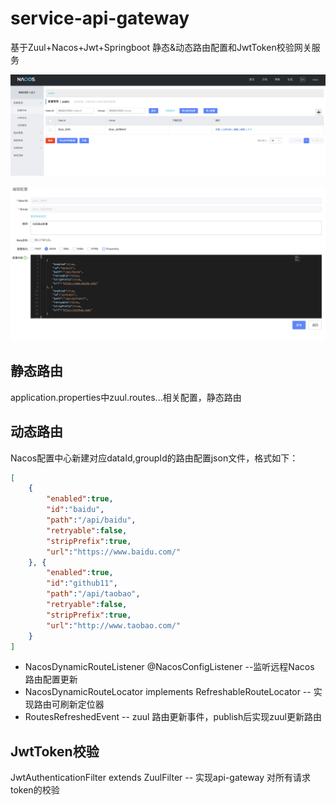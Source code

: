 # service-api-gateway
基于Zuul+Nacos+Jwt+Springboot 静态&amp;动态路由配置和JwtToken校验网关服务

![](https://github.com/Starbucksstar/service-api-gateway/blob/master/nacos.png)

![](https://github.com/Starbucksstar/service-api-gateway/blob/master/nacos-route-detail.png)

## 静态路由
application.properties中zuul.routes...相关配置，静态路由

## 动态路由
Nacos配置中心新建对应dataId,groupId的路由配置json文件，格式如下：
```json
[
    {
        "enabled":true,
        "id":"baidu",
        "path":"/api/baidu",
        "retryable":false,
        "stripPrefix":true,
        "url":"https://www.baidu.com/"
    }, {
        "enabled":true,
        "id":"github11",
        "path":"/api/taobao",
        "retryable":false,
        "stripPrefix":true,
        "url":"http://www.taobao.com/"
    }
]
```
- NacosDynamicRouteListener @NacosConfigListener --监听远程Nacos 路由配置更新
- NacosDynamicRouteLocator implements RefreshableRouteLocator -- 实现路由可刷新定位器
- RoutesRefreshedEvent -- zuul 路由更新事件，publish后实现zuul更新路由

## JwtToken校验
JwtAuthenticationFilter extends ZuulFilter -- 实现api-gateway 对所有请求token的校验
